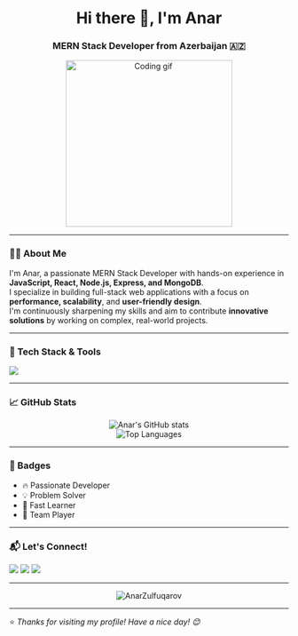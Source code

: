 <h1 align="center">Hi there 👋, I'm Anar</h1>
<h3 align="center">MERN Stack Developer from Azerbaijan 🇦🇿</h3>

<p align="center">
  <img src="https://media.giphy.com/media/qgQUggAC3Pfv687qPC/giphy.gif" width="300" alt="Coding gif">
</p>

---

### 👨‍💻 About Me

I'm Anar, a passionate MERN Stack Developer with hands-on experience in **JavaScript, React, Node.js, Express, and MongoDB**.  
I specialize in building full-stack web applications with a focus on **performance, scalability**, and **user-friendly design**.  
I'm continuously sharpening my skills and aim to contribute **innovative solutions** by working on complex, real-world projects.

---

### 🔧 Tech Stack & Tools

<p align="left">
  <img src="https://skillicons.dev/icons?i=js,ts,react,nodejs,express,mongodb,html,css,git,vscode" />
</p>

---

### 📈 GitHub Stats

<p align="center">
  <img src="https://github-readme-stats.vercel.app/api?username=AnarZulfuqarov&show_icons=true&theme=radical" alt="Anar's GitHub stats" />
  <br />
  <img src="https://github-readme-stats.vercel.app/api/top-langs/?username=AnarZulfuqarov&layout=compact&theme=radical" alt="Top Languages" />
</p>

---

### 🏅 Badges

- 🔥 Passionate Developer
- 💡 Problem Solver
- 🧠 Fast Learner
- 🤝 Team Player

---

### 📬 Let's Connect!

<p align="left">
  <a href="mailto:anar.dev@example.com"><img src="https://img.shields.io/badge/Gmail-D14836?style=for-the-badge&logo=gmail&logoColor=white" /></a>
  <a href="https://linkedin.com/in/anarzulfuqarov"><img src="https://img.shields.io/badge/LinkedIn-0077B5?style=for-the-badge&logo=linkedin&logoColor=white" /></a>
  <a href="https://github.com/AnarZulfuqarov"><img src="https://img.shields.io/badge/GitHub-100000?style=for-the-badge&logo=github&logoColor=white" /></a>
</p>

---

<p align="center">
  <img src="https://komarev.com/ghpvc/?username=AnarZulfuqarov&label=Profile%20views&color=0e75b6&style=flat" alt="AnarZulfuqarov" />
</p>

---

⭐️ *Thanks for visiting my profile! Have a nice day! 😊*

